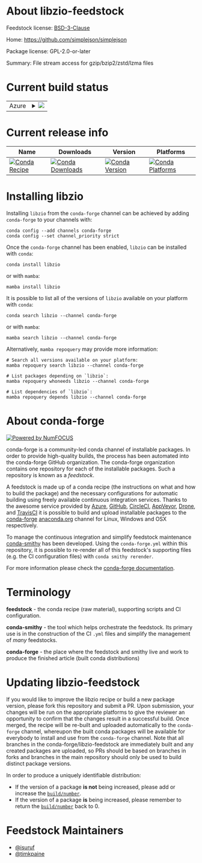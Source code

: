 About libzio-feedstock
======================

Feedstock license: [BSD-3-Clause](https://github.com/conda-forge/libzio-feedstock/blob/main/LICENSE.txt)

Home: https://github.com/simplejson/simplejson

Package license: GPL-2.0-or-later

Summary: File stream access for gzip/bzip2/zstd/lzma files

Current build status
====================


<table>
    
  <tr>
    <td>Azure</td>
    <td>
      <details>
        <summary>
          <a href="https://dev.azure.com/conda-forge/feedstock-builds/_build/latest?definitionId=22293&branchName=main">
            <img src="https://dev.azure.com/conda-forge/feedstock-builds/_apis/build/status/libzio-feedstock?branchName=main">
          </a>
        </summary>
        <table>
          <thead><tr><th>Variant</th><th>Status</th></tr></thead>
          <tbody><tr>
              <td>linux_64</td>
              <td>
                <a href="https://dev.azure.com/conda-forge/feedstock-builds/_build/latest?definitionId=22293&branchName=main">
                  <img src="https://dev.azure.com/conda-forge/feedstock-builds/_apis/build/status/libzio-feedstock?branchName=main&jobName=linux&configuration=linux%20linux_64_" alt="variant">
                </a>
              </td>
            </tr>
          </tbody>
        </table>
      </details>
    </td>
  </tr>
</table>

Current release info
====================

| Name | Downloads | Version | Platforms |
| --- | --- | --- | --- |
| [![Conda Recipe](https://img.shields.io/badge/recipe-libzio-green.svg)](https://anaconda.org/conda-forge/libzio) | [![Conda Downloads](https://img.shields.io/conda/dn/conda-forge/libzio.svg)](https://anaconda.org/conda-forge/libzio) | [![Conda Version](https://img.shields.io/conda/vn/conda-forge/libzio.svg)](https://anaconda.org/conda-forge/libzio) | [![Conda Platforms](https://img.shields.io/conda/pn/conda-forge/libzio.svg)](https://anaconda.org/conda-forge/libzio) |

Installing libzio
=================

Installing `libzio` from the `conda-forge` channel can be achieved by adding `conda-forge` to your channels with:

```
conda config --add channels conda-forge
conda config --set channel_priority strict
```

Once the `conda-forge` channel has been enabled, `libzio` can be installed with `conda`:

```
conda install libzio
```

or with `mamba`:

```
mamba install libzio
```

It is possible to list all of the versions of `libzio` available on your platform with `conda`:

```
conda search libzio --channel conda-forge
```

or with `mamba`:

```
mamba search libzio --channel conda-forge
```

Alternatively, `mamba repoquery` may provide more information:

```
# Search all versions available on your platform:
mamba repoquery search libzio --channel conda-forge

# List packages depending on `libzio`:
mamba repoquery whoneeds libzio --channel conda-forge

# List dependencies of `libzio`:
mamba repoquery depends libzio --channel conda-forge
```


About conda-forge
=================

[![Powered by
NumFOCUS](https://img.shields.io/badge/powered%20by-NumFOCUS-orange.svg?style=flat&colorA=E1523D&colorB=007D8A)](https://numfocus.org)

conda-forge is a community-led conda channel of installable packages.
In order to provide high-quality builds, the process has been automated into the
conda-forge GitHub organization. The conda-forge organization contains one repository
for each of the installable packages. Such a repository is known as a *feedstock*.

A feedstock is made up of a conda recipe (the instructions on what and how to build
the package) and the necessary configurations for automatic building using freely
available continuous integration services. Thanks to the awesome service provided by
[Azure](https://azure.microsoft.com/en-us/services/devops/), [GitHub](https://github.com/),
[CircleCI](https://circleci.com/), [AppVeyor](https://www.appveyor.com/),
[Drone](https://cloud.drone.io/welcome), and [TravisCI](https://travis-ci.com/)
it is possible to build and upload installable packages to the
[conda-forge](https://anaconda.org/conda-forge) [anaconda.org](https://anaconda.org/)
channel for Linux, Windows and OSX respectively.

To manage the continuous integration and simplify feedstock maintenance
[conda-smithy](https://github.com/conda-forge/conda-smithy) has been developed.
Using the ``conda-forge.yml`` within this repository, it is possible to re-render all of
this feedstock's supporting files (e.g. the CI configuration files) with ``conda smithy rerender``.

For more information please check the [conda-forge documentation](https://conda-forge.org/docs/).

Terminology
===========

**feedstock** - the conda recipe (raw material), supporting scripts and CI configuration.

**conda-smithy** - the tool which helps orchestrate the feedstock.
                   Its primary use is in the construction of the CI ``.yml`` files
                   and simplify the management of *many* feedstocks.

**conda-forge** - the place where the feedstock and smithy live and work to
                  produce the finished article (built conda distributions)


Updating libzio-feedstock
=========================

If you would like to improve the libzio recipe or build a new
package version, please fork this repository and submit a PR. Upon submission,
your changes will be run on the appropriate platforms to give the reviewer an
opportunity to confirm that the changes result in a successful build. Once
merged, the recipe will be re-built and uploaded automatically to the
`conda-forge` channel, whereupon the built conda packages will be available for
everybody to install and use from the `conda-forge` channel.
Note that all branches in the conda-forge/libzio-feedstock are
immediately built and any created packages are uploaded, so PRs should be based
on branches in forks and branches in the main repository should only be used to
build distinct package versions.

In order to produce a uniquely identifiable distribution:
 * If the version of a package **is not** being increased, please add or increase
   the [``build/number``](https://docs.conda.io/projects/conda-build/en/latest/resources/define-metadata.html#build-number-and-string).
 * If the version of a package **is** being increased, please remember to return
   the [``build/number``](https://docs.conda.io/projects/conda-build/en/latest/resources/define-metadata.html#build-number-and-string)
   back to 0.

Feedstock Maintainers
=====================

* [@isuruf](https://github.com/isuruf/)
* [@timkpaine](https://github.com/timkpaine/)

